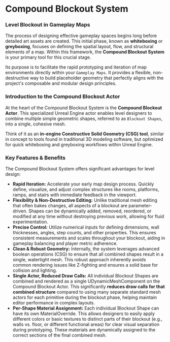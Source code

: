 # Compound Blockout System

### Level Blockout in Gameplay Maps

The process of designing effective gameplay spaces begins long before detailed art assets are created. This initial phase, known as **whiteboxing** or **greyboxing**, focuses on defining the spatial layout, flow, and structural elements of a map. Within this framework, the **Compound Blockout System** is your primary tool for this crucial stage.

Its purpose is to facilitate the rapid prototyping and iteration of map environments directly within your `Gameplay Maps`. It provides a flexible, non-destructive way to build placeholder geometry that perfectly aligns with the project's composable and modular design principles.

### Introduction to the Compound Blockout Actor

At the heart of the Compound Blockout System is the **Compound Blockout Actor**. This specialized Unreal Engine actor enables level designers to combine multiple simple geometric shapes, referred to as `Blockout Shapes`, into a single, cohesive mesh.

Think of it as an **in-engine Constructive Solid Geometry (CSG) tool**, similar in concept to tools found in traditional 3D modeling software, but optimized for quick whiteboxing and greyboxing workflows within Unreal Engine.

### Key Features & Benefits

The Compound Blockout System offers significant advantages for level design:

* **Rapid Iteration:** Accelerate your early map design process. Quickly define, visualize, and adjust complex structures like rooms, platforms, ramps, and stairs with immediate feedback in the viewport.
* **Flexibility & Non-Destructive Editing:** Unlike traditional mesh editing that often bakes changes, all aspects of a blockout are parameter-driven. Shapes can be dynamically added, removed, reordered, or modified at any time without destroying previous work, allowing for fluid experimentation.
* **Precise Control:** Utilize numerical inputs for defining dimensions, wall thicknesses, angles, step counts, and other properties. This ensures consistent measurements and scales throughout your blockout, aiding in gameplay balancing and player metric adherence.
* **Clean & Robust Geometry:** Internally, the system leverages advanced boolean operations (CSG) to ensure that all combined shapes result in a single, watertight mesh. This robust approach inherently avoids common rendering issues like Z-fighting and ensures a solid base for collision and lighting.
* **Single Actor, Reduced Draw Calls:** All individual Blockout Shapes are combined and rendered as a single UDynamicMeshComponent on the Compound Blockout Actor. This significantly **reduces draw calls for that combined structure** compared to using many separate standard mesh actors for each primitive during the blockout phase, helping maintain editor performance in complex layouts.
* **Per-Shape Material Assignment:** Each individual Blockout Shape can have its own MaterialOverride. This allows designers to easily apply different colors or basic textures to distinct parts of their blockout (e.g., walls vs. floor, or different functional areas) for clear visual separation during prototyping. These materials are dynamically assigned to the correct sections of the final combined mesh.

